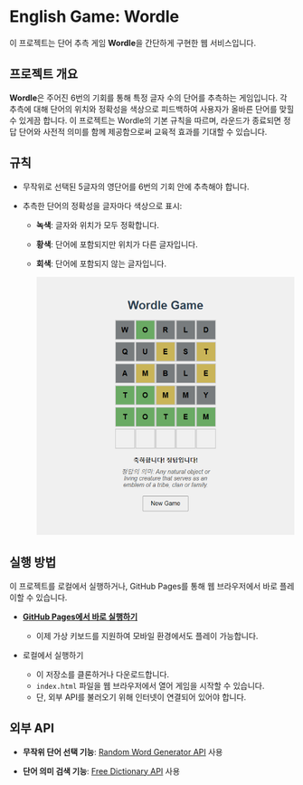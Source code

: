 # English Game: Wordle

이 프로젝트는 단어 추측 게임 **Wordle**을 간단하게 구현한 웹 서비스입니다.

## 프로젝트 개요

**Wordle**은 주어진 6번의 기회를 통해 특정 글자 수의 단어를 추측하는 게임입니다. 각 추측에 대해 단어의 위치와 정확성을 색상으로 피드백하여 사용자가 올바른 단어를 맞힐 수 있게끔 합니다. 이 프로젝트는 Wordle의 기본 규칙을 따르며, 라운드가 종료되면 정답 단어와 사전적 의미를 함께 제공함으로써 교육적 효과를 기대할 수 있습니다.

## 규칙

- 무작위로 선택된 5글자의 영단어를 6번의 기회 안에 추측해야 합니다.

- 추측한 단어의 정확성을 글자마다 색상으로 표시:
  - **녹색**: 글자와 위치가 모두 정확합니다.
  - **황색**: 단어에 포함되지만 위치가 다른 글자입니다.
  - **회색**: 단어에 포함되지 않는 글자입니다.

    ![Sample Image](./sample_play_result.png)

## 실행 방법

이 프로젝트를 로컬에서 실행하거나, GitHub Pages를 통해 웹 브라우저에서 바로 플레이할 수 있습니다.
   
- [**GitHub Pages에서 바로 실행하기**](https://1st-world.github.io/English-Game/)
    - 이제 가상 키보드를 지원하여 모바일 환경에서도 플레이 가능합니다.

- 로컬에서 실행하기
    - 이 저장소를 클론하거나 다운로드합니다.
    - `index.html` 파일을 웹 브라우저에서 열어 게임을 시작할 수 있습니다.
    - 단, 외부 API를 불러오기 위해 인터넷이 연결되어 있어야 합니다.

## 외부 API

- **무작위 단어 선택 기능**: [Random Word Generator API](https://random-word-api.vercel.app/) 사용

- **단어 의미 검색 기능**: [Free Dictionary API](https://dictionaryapi.dev/) 사용
